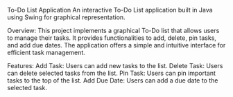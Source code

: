 To-Do List Application
An interactive To-Do List application built in Java using Swing for graphical representation.

Overview:
This project implements a graphical To-Do list that allows users to manage their tasks. It provides functionalities to add, delete, pin tasks, and add due dates. The application offers a simple and intuitive interface for efficient task management.

Features:
Add Task: Users can add new tasks to the list.
Delete Task: Users can delete selected tasks from the list.
Pin Task: Users can pin important tasks to the top of the list.
Add Due Date: Users can add a due date to the selected task.
